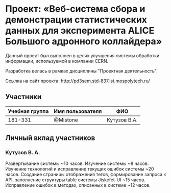 ﻿# Проект: «Веб-система сбора и демонстрации статистических данных для эксперимента ALICE Большого адронного коллайдера»

Данный проект был выполнен в целях улучшения системы обработки информации, используемой в компании CERN.

Разработка велась в рамках дисциплины "Проектная деятельность".

Ссылка на сайт проекта: http://pd3sem.std-837.ist.mospolytech.ru/

## Участники

| Учебная группа | Имя пользователя | ФИО                      |
|----------------|------------------|--------------------------|
| 181-331        | @Mistone         | Кутузов В.А.             |

## Личный вклад участников

### Кутузов В. А.

Развертывание системы ~10 часов.
Изучение системы ~8 часов.
Изучение технологий и исправление текущих ошибок системы ~20 часов.
Создание страницы отображения тегов, формирование запроса к API, заполнение структуры table системы Jiskefet-UI ~15 часов.
Исправление ошибок в методах, описанных в системе ~12 часов.


